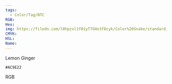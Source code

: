 ```yaml
---
tags:
  - Color/Tag/NTC
RGB:
Hex:
img: https://filedn.com/l0hpzxl1f01yT7GHxtF8cyk/Color%20Snake/standard_csv_to_svg/%23/AC9E22.svg
CMYK:
HSL:
Name:
---
```

Lemon Ginger
```palette
#AC9E22
```
RGB

